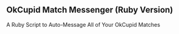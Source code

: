 ## OkCupid Match Messenger (Ruby Version)

A Ruby Script to Auto-Message All of Your OkCupid Matches
